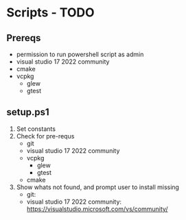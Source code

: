 # Scripts - TODO

## Prereqs
- permission to run powershell script as admin
- visual studio 17 2022 community
- cmake
- vcpkg
  - glew
  - gtest

## setup.ps1
1. Set constants
2. Check for pre-requs
   - git
   - visual studio 17 2022 community
   - vcpkg
      - glew
      - gtest
   - cmake
3. Show whats not found, and prompt user to install missing
   - git:
   - visual studio 17 2022 community: https://visualstudio.microsoft.com/vs/community/



